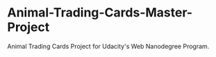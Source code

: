 # Animal-Trading-Cards-Master-Project
Animal Trading Cards Project for Udacity's Web Nanodegree Program.

